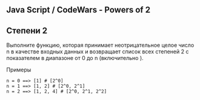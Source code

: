 ## Java Script / CodeWars - Powers of 2

## Степени 2

Выполните функцию, которая принимает неотрицательное целое число n в качестве входных данных и возвращает список всех степеней 2 с показателем в диапазоне от 0 до n (включительно ).

Примеры
```
n = 0 ==> [1] # [2^0]
n = 1 ==> [1, 2] # [2^0, 2^1]
n = 2 ==> [1, 2, 4] # [2^0, 2^1, 2^2]
```